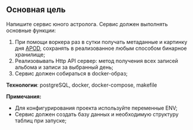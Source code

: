 ## Основная цель

Напишите сервис юного астролога.
Сервис должен выполнять основные функции:
1) При помощи воркера раз в сутки получать метаданные и картинку дня [APOD](https://api.nasa.gov/), сохранять в реализованное любым способом бинарное хранилище;
2) Реализовывать Http API сервер: метод получения всех записей альбома и записи за выбранный день;
3) Сервис должен собираться в docker-образ;

**Технологии**: postgreSQL, docker, docker-compose, makefile

**Примечания:**
- Для конфигурирования проекта используйте переменные ENV;
- Сервис должен создать базу данных и необходимую структуру таблиц при запуске;